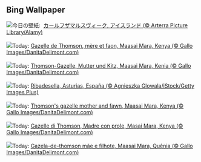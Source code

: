 ## Bing Wallpaper
![](https://www.bing.com/th?id=OHR.BasaltColumns_JA-JP9334958471_UHD.jpg&w=1000)今日の壁紙: &nbsp;[カールフザマルスヴィーク, アイスランド (© Arterra Picture Library/Alamy)](https://www.bing.com/th?id=OHR.BasaltColumns_JA-JP9334958471_UHD.jpg)
<br><br/>
![](https://www.bing.com/th?id=OHR.ThomsonGazelle_FR-FR0750503899_UHD.jpg&w=1000)Today: [Gazelle de Thomson, mère et faon, Maasai Mara, Kenya (© Gallo Images/DanitaDelimont.com)](https://www.bing.com/th?id=OHR.ThomsonGazelle_FR-FR0750503899_UHD.jpg)
<br><br/>
![](https://www.bing.com/th?id=OHR.ThomsonGazelle_DE-DE6657498392_UHD.jpg&w=1000)Today: [Thomson-Gazelle, Mutter und Kitz, Maasai Mara, Kenia (© Gallo Images/DanitaDelimont.com)](https://www.bing.com/th?id=OHR.ThomsonGazelle_DE-DE6657498392_UHD.jpg)
<br><br/>
![](https://www.bing.com/th?id=OHR.RibadesellaSummer_ES-ES5366585834_UHD.jpg&w=1000)Today: [Ribadesella, Asturias, España (© Agnieszka Glowala/iStock/Getty Images Plus)](https://www.bing.com/th?id=OHR.RibadesellaSummer_ES-ES5366585834_UHD.jpg)
<br><br/>
![](https://www.bing.com/th?id=OHR.ThomsonGazelle_EN-GB4953743424_UHD.jpg&w=1000)Today: [Thomson's gazelle mother and fawn, Maasai Mara, Kenya (© Gallo Images/DanitaDelimont.com)](https://www.bing.com/th?id=OHR.ThomsonGazelle_EN-GB4953743424_UHD.jpg)
<br><br/>
![](https://www.bing.com/th?id=OHR.ThomsonGazelle_IT-IT0397264762_UHD.jpg&w=1000)Today: [Gazelle di Thomson, Madre con prole, Masai Mara, Kenya (© Gallo Images/DanitaDelimont.com)](https://www.bing.com/th?id=OHR.ThomsonGazelle_IT-IT0397264762_UHD.jpg)
<br><br/>
![](https://www.bing.com/th?id=OHR.ThomsonGazelle_PT-BR6496352663_UHD.jpg&w=1000)Today: [Gazela-de-thomson mãe e filhote, Maasai Mara, Quênia (© Gallo Images/DanitaDelimont.com)](https://www.bing.com/th?id=OHR.ThomsonGazelle_PT-BR6496352663_UHD.jpg)
<br><br/>

